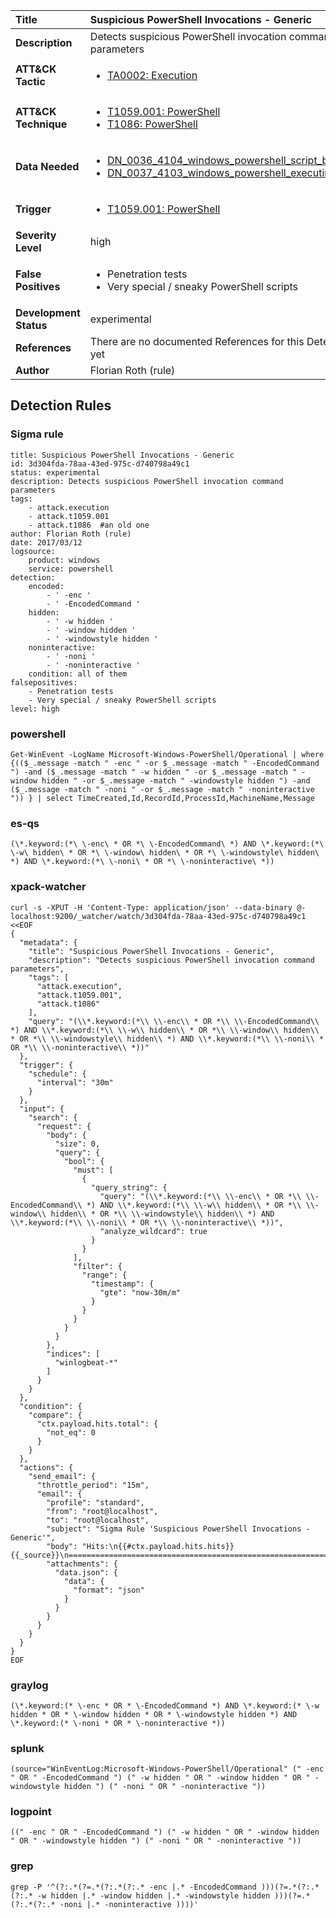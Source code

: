 | Title                    | Suspicious PowerShell Invocations - Generic       |
|:-------------------------|:------------------|
| **Description**          | Detects suspicious PowerShell invocation command parameters |
| **ATT&amp;CK Tactic**    |  <ul><li>[TA0002: Execution](https://attack.mitre.org/tactics/TA0002)</li></ul>  |
| **ATT&amp;CK Technique** | <ul><li>[T1059.001: PowerShell](https://attack.mitre.org/techniques/T1059/001)</li><li>[T1086: PowerShell](https://attack.mitre.org/techniques/T1086)</li></ul>  |
| **Data Needed**          | <ul><li>[DN_0036_4104_windows_powershell_script_block](../Data_Needed/DN_0036_4104_windows_powershell_script_block.md)</li><li>[DN_0037_4103_windows_powershell_executing_pipeline](../Data_Needed/DN_0037_4103_windows_powershell_executing_pipeline.md)</li></ul>  |
| **Trigger**              | <ul><li>[T1059.001: PowerShell](../Triggers/T1059.001.md)</li></ul>  |
| **Severity Level**       | high |
| **False Positives**      | <ul><li>Penetration tests</li><li>Very special / sneaky PowerShell scripts</li></ul>  |
| **Development Status**   | experimental |
| **References**           |  There are no documented References for this Detection Rule yet  |
| **Author**               | Florian Roth (rule) |


## Detection Rules

### Sigma rule

```
title: Suspicious PowerShell Invocations - Generic
id: 3d304fda-78aa-43ed-975c-d740798a49c1
status: experimental
description: Detects suspicious PowerShell invocation command parameters
tags:
    - attack.execution
    - attack.t1059.001
    - attack.t1086  #an old one
author: Florian Roth (rule)
date: 2017/03/12
logsource:
    product: windows
    service: powershell
detection:
    encoded:
        - ' -enc '
        - ' -EncodedCommand '
    hidden:
        - ' -w hidden '
        - ' -window hidden '
        - ' -windowstyle hidden '
    noninteractive:
        - ' -noni '
        - ' -noninteractive '
    condition: all of them
falsepositives:
    - Penetration tests
    - Very special / sneaky PowerShell scripts
level: high

```





### powershell
    
```
Get-WinEvent -LogName Microsoft-Windows-PowerShell/Operational | where {(($_.message -match " -enc " -or $_.message -match " -EncodedCommand ") -and ($_.message -match " -w hidden " -or $_.message -match " -window hidden " -or $_.message -match " -windowstyle hidden ") -and ($_.message -match " -noni " -or $_.message -match " -noninteractive ")) } | select TimeCreated,Id,RecordId,ProcessId,MachineName,Message
```


### es-qs
    
```
(\*.keyword:(*\ \-enc\ * OR *\ \-EncodedCommand\ *) AND \*.keyword:(*\ \-w\ hidden\ * OR *\ \-window\ hidden\ * OR *\ \-windowstyle\ hidden\ *) AND \*.keyword:(*\ \-noni\ * OR *\ \-noninteractive\ *))
```


### xpack-watcher
    
```
curl -s -XPUT -H 'Content-Type: application/json' --data-binary @- localhost:9200/_watcher/watch/3d304fda-78aa-43ed-975c-d740798a49c1 <<EOF
{
  "metadata": {
    "title": "Suspicious PowerShell Invocations - Generic",
    "description": "Detects suspicious PowerShell invocation command parameters",
    "tags": [
      "attack.execution",
      "attack.t1059.001",
      "attack.t1086"
    ],
    "query": "(\\*.keyword:(*\\ \\-enc\\ * OR *\\ \\-EncodedCommand\\ *) AND \\*.keyword:(*\\ \\-w\\ hidden\\ * OR *\\ \\-window\\ hidden\\ * OR *\\ \\-windowstyle\\ hidden\\ *) AND \\*.keyword:(*\\ \\-noni\\ * OR *\\ \\-noninteractive\\ *))"
  },
  "trigger": {
    "schedule": {
      "interval": "30m"
    }
  },
  "input": {
    "search": {
      "request": {
        "body": {
          "size": 0,
          "query": {
            "bool": {
              "must": [
                {
                  "query_string": {
                    "query": "(\\*.keyword:(*\\ \\-enc\\ * OR *\\ \\-EncodedCommand\\ *) AND \\*.keyword:(*\\ \\-w\\ hidden\\ * OR *\\ \\-window\\ hidden\\ * OR *\\ \\-windowstyle\\ hidden\\ *) AND \\*.keyword:(*\\ \\-noni\\ * OR *\\ \\-noninteractive\\ *))",
                    "analyze_wildcard": true
                  }
                }
              ],
              "filter": {
                "range": {
                  "timestamp": {
                    "gte": "now-30m/m"
                  }
                }
              }
            }
          }
        },
        "indices": [
          "winlogbeat-*"
        ]
      }
    }
  },
  "condition": {
    "compare": {
      "ctx.payload.hits.total": {
        "not_eq": 0
      }
    }
  },
  "actions": {
    "send_email": {
      "throttle_period": "15m",
      "email": {
        "profile": "standard",
        "from": "root@localhost",
        "to": "root@localhost",
        "subject": "Sigma Rule 'Suspicious PowerShell Invocations - Generic'",
        "body": "Hits:\n{{#ctx.payload.hits.hits}}{{_source}}\n================================================================================\n{{/ctx.payload.hits.hits}}",
        "attachments": {
          "data.json": {
            "data": {
              "format": "json"
            }
          }
        }
      }
    }
  }
}
EOF

```


### graylog
    
```
(\*.keyword:(* \-enc * OR * \-EncodedCommand *) AND \*.keyword:(* \-w hidden * OR * \-window hidden * OR * \-windowstyle hidden *) AND \*.keyword:(* \-noni * OR * \-noninteractive *))
```


### splunk
    
```
(source="WinEventLog:Microsoft-Windows-PowerShell/Operational" (" -enc " OR " -EncodedCommand ") (" -w hidden " OR " -window hidden " OR " -windowstyle hidden ") (" -noni " OR " -noninteractive "))
```


### logpoint
    
```
((" -enc " OR " -EncodedCommand ") (" -w hidden " OR " -window hidden " OR " -windowstyle hidden ") (" -noni " OR " -noninteractive "))
```


### grep
    
```
grep -P '^(?:.*(?=.*(?:.*(?:.* -enc |.* -EncodedCommand )))(?=.*(?:.*(?:.* -w hidden |.* -window hidden |.* -windowstyle hidden )))(?=.*(?:.*(?:.* -noni |.* -noninteractive ))))'
```



